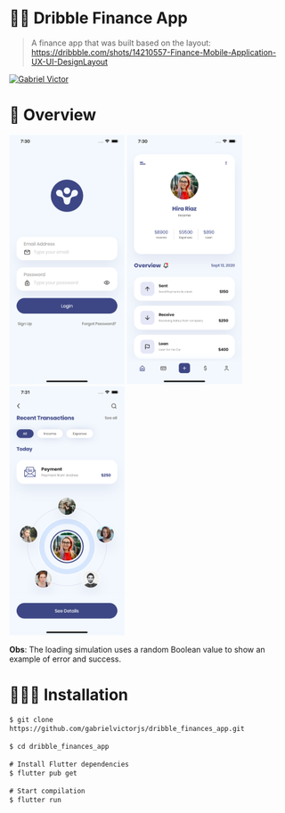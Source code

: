 # 💸💸 Dribble Finance App

> A finance app that was built based on the layout: https://dribbble.com/shots/14210557-Finance-Mobile-Application-UX-UI-DesignLayout 

<p align="left">	
   <a href="https://www.linkedin.com/in/gabriel-victor-369a0917a/">
      <img alt="Gabriel Victor" src="https://img.shields.io/badge/-GabrielVictor-283E4A?style=flat&logo=Linkedin&logoColor=white" />
   </a>
</p>


# 📲 Overview


<img src="screenshots/sign-in-page.png" width="207" height="448" >    <img src="screenshots/home-page.png" width="207" height="448" >
<img src="screenshots/recent-transactions-page.png" width="207" height="448" >    

**Obs**: The loading simulation uses a random Boolean value to show an example of error and success.

# 👨🏽‍💻 Installation



```
$ git clone https://github.com/gabrielvictorjs/dribble_finances_app.git

$ cd dribble_finances_app

# Install Flutter dependencies
$ flutter pub get

# Start compilation
$ flutter run

```